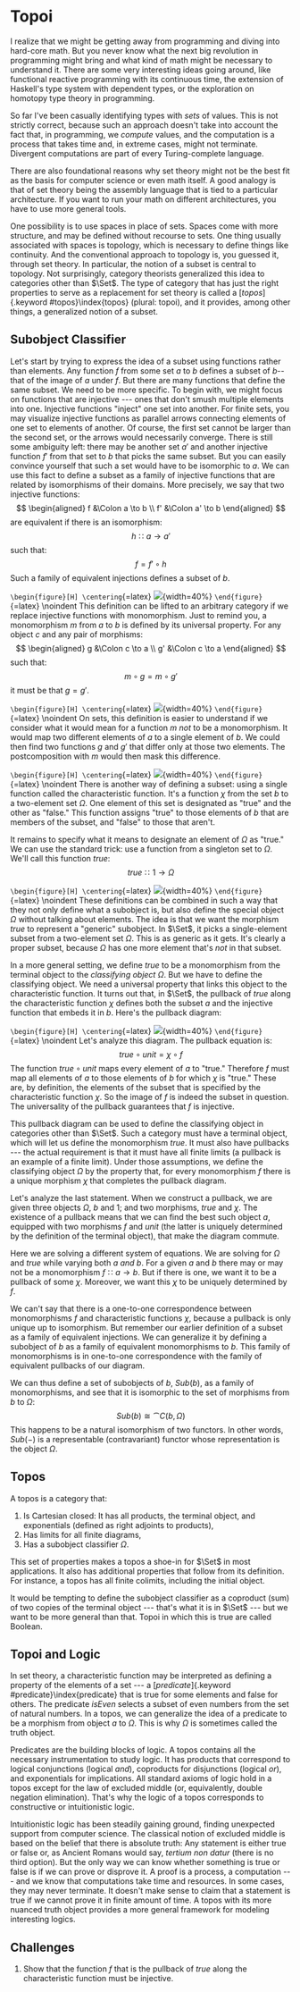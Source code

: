 # Topoi

I realize that we might be getting away from programming and diving into hard-core math. But you never know what the next big revolution in programming might bring and what kind of math might be necessary to understand it. There are some very interesting ideas going around, like functional reactive programming with its continuous time, the extension of Haskell's type system with dependent types, or the exploration on homotopy type theory in programming.

So far I've been casually identifying types with *sets* of values. This is not strictly correct, because such an approach doesn't take into account the fact that, in programming, we *compute* values, and the computation is a process that takes time and, in extreme cases, might not terminate. Divergent computations are part of every Turing-complete language.

There are also foundational reasons why set theory might not be the best fit as the basis for computer science or even math itself. A good analogy is that of set theory being the assembly language that is tied to a particular architecture. If you want to run your math on different architectures, you have to use more general tools.

One possibility is to use spaces in place of sets. Spaces come with more structure, and may be defined without recourse to sets. One thing usually associated with spaces is topology, which is necessary to define things like continuity. And the conventional approach to topology is, you guessed it, through set theory. In particular, the notion of a subset is central to topology. Not surprisingly, category theorists generalized this idea to categories other than $\Set$. The type of category that has just the right properties to serve as a replacement for set theory is called a [*topos*]{.keyword #topos}\index{topos} (plural: topoi), and it provides, among other things, a generalized notion of a subset.

## Subobject Classifier

Let's start by trying to express the idea of a subset using functions rather than elements. Any function $f$ from some set $a$ to $b$ defines a subset of $b$--that of the image of $a$ under $f$. But there are many functions that define the same subset. We need to be more specific. To begin with, we might focus on functions that are injective --- ones that don't smush multiple elements into one. Injective functions "inject" one set into another. For finite sets, you may visualize injective functions as parallel arrows connecting elements of one set to elements of another. Of course, the first set cannot be larger than the second set, or the arrows would necessarily converge. There is still some ambiguity left: there may be another set $a'$ and another injective function $f'$ from that set to $b$ that picks the same subset. But you can easily convince yourself that such a set would have to be isomorphic to $a$. We can use this fact to define a subset as a family of injective functions that are related by isomorphisms of their domains. More precisely, we say that two injective functions:
$$
\begin{aligned}
f &\Colon a \to b \\
f' &\Colon a' \to b
\end{aligned}
$$
are equivalent if there is an isomorphism:
$$h \Colon a \to a'$$
such that:
$$f = f' \circ h$$
Such a family of equivalent injections defines a subset of $b$.

`\begin{figure}[H] \centering`{=latex}
![](images/subsetinjection.jpg){width=40%}
`\end{figure}`{=latex}
\noindent
This definition can be lifted to an arbitrary category if we replace injective functions with monomorphism. Just to remind you, a monomorphism $m$ from $a$ to $b$ is defined by its universal property. For any object $c$ and any pair of morphisms:
$$
\begin{aligned}
g &\Colon c \to a \\
g' &\Colon c \to a
\end{aligned}
$$
such that:
$$m \circ g = m \circ g'$$
it must be that $g = g'$.

`\begin{figure}[H] \centering`{=latex}
![](images/monomorphism.jpg){width=40%}
`\end{figure}`{=latex}
\noindent
On sets, this definition is easier to understand if we consider what it would mean for a function $m$ *not* to be a monomorphism. It would map two different elements of $a$ to a single element of $b$. We could then find two functions $g$ and $g'$ that differ only at those two elements. The postcomposition with $m$ would then mask this difference.

`\begin{figure}[H] \centering`{=latex}
![](images/notmono.jpg){width=40%}
`\end{figure}`{=latex}
\noindent
There is another way of defining a subset:  using a single function called the characteristic function. It's a function $\chi$ from the set $b$ to a two-element set $\Omega$. One element of this set is designated as "true" and the other as "false." This function assigns "true" to those elements of $b$ that are members of the subset, and "false" to those that aren't.

It remains to specify what it means to designate an element of $\Omega$ as "true." We can use the standard trick:  use a function from a singleton set to $\Omega$. We'll call this function $\mathit{true}$:
$$\mathit{true} \Colon 1 \to \Omega$$

`\begin{figure}[H] \centering`{=latex}
![](images/true.jpg){width=40%}
`\end{figure}`{=latex}
\noindent
These definitions can be combined in such a way that they not only define what a subobject is, but also define the special object $\Omega$ without talking about elements. The idea is that we want the morphism $\mathit{true}$ to represent a "generic" subobject. In $\Set$, it picks a single-element subset from a two-element set $\Omega$. This is as generic as it gets. It's clearly a proper subset, because $\Omega$ has one more element that's *not* in that subset.

In a more general setting, we define $\mathit{true}$ to be a monomorphism from the terminal object to the *classifying object* $\Omega$. But we have to define the classifying object. We need a universal property that links this object to the characteristic function. It turns out that, in $\Set$, the pullback of $\mathit{true}$ along the characteristic function $\chi$ defines both the subset $a$ and the injective function that embeds it in $b$. Here's the pullback diagram:

`\begin{figure}[H] \centering`{=latex}
![](images/pullback.jpg){width=40%}
`\end{figure}`{=latex}
\noindent
Let's analyze this diagram. The pullback equation is:
$$\mathit{true} \circ \mathit{unit} = \chi \circ f$$
The function $\mathit{true} \circ \mathit{unit}$ maps every element of $a$ to "true." Therefore $f$ must map all elements of $a$ to those elements of $b$ for which $\chi$ is "true." These are, by definition, the elements of the subset that is specified by the characteristic function $\chi$. So the image of $f$ is indeed the subset in question. The universality of the pullback guarantees that $f$ is injective.

This pullback diagram can be used to define the classifying object in categories other than $\Set$. Such a category must have a terminal object, which will let us define the monomorphism $\mathit{true}$. It must also have pullbacks --- the actual requirement is that it must have all finite limits (a pullback is an example of a finite limit). Under those assumptions, we define the classifying object $\Omega$ by the property that, for every monomorphism $f$ there is a unique morphism $\chi$ that completes the pullback diagram.

Let's analyze the last statement. When we construct a pullback, we are given three objects $\Omega$, $b$ and $1$; and two morphisms, $\mathit{true}$ and $\chi$. The existence of a pullback means that we can find the best such object $a$, equipped with two morphisms $f$ and $\mathit{unit}$ (the latter is uniquely determined by the definition of the terminal object), that make the diagram commute.

Here we are solving a different system of equations. We are solving for $\Omega$ and $\mathit{true}$ while varying both $a$ *and* $b$. For a given $a$ and $b$ there may or may not be a monomorphism $f \Colon a \to b$. But if there is one, we want it to be a pullback of some $\chi$. Moreover, we want this $\chi$ to be uniquely determined by $f$.

We can't say that there is a one-to-one correspondence between monomorphisms $f$ and characteristic functions $\chi$, because a pullback is only unique up to isomorphism. But remember our earlier definition of a subset as a family of equivalent injections. We can generalize it by defining a subobject of $b$ as a family of equivalent monomorphisms to $b$. This family of monomorphisms is in one-to-one correspondence with the family of equivalent pullbacks of our diagram.

We can thus define a set of subobjects of $b$, $\mathit{Sub}(b)$, as a family of monomorphisms, and see that it is isomorphic to the set of morphisms from $b$ to $\Omega$:
$$\mathit{Sub}(b) \cong \cat{C}(b, \Omega)$$
This happens to be a natural isomorphism of two functors. In other words, $\mathit{Sub}(-)$ is a representable (contravariant) functor whose representation is the object $\Omega$.

## Topos

A topos is a category that:

1. Is Cartesian closed: It has all products, the terminal object, and exponentials (defined as right adjoints to products),
2. Has limits for all finite diagrams,
3. Has a subobject classifier $\Omega$.

This set of properties makes a topos a shoe-in for $\Set$ in most applications. It also has additional properties that follow from its definition. For instance, a topos has all finite colimits, including the initial object.

It would be tempting to define the subobject classifier as a coproduct (sum) of two copies of the terminal object --- that's what it is in $\Set$ --- but we want to be more general than that. Topoi in which this is true are called Boolean.

## Topoi and Logic

In set theory, a characteristic function may be interpreted as defining a property of the elements of a set --- a [*predicate*]{.keyword #predicate}\index{predicate} that is true for some elements and false for others. The predicate $\mathit{isEven}$ selects a subset of even numbers from the set of natural numbers. In a topos, we can generalize the idea of a predicate to be a morphism from object $a$ to $\Omega$. This is why $\Omega$ is sometimes called the truth object.

Predicates are the building blocks of logic. A topos contains all the necessary instrumentation to study logic. It has products that correspond to logical conjunctions (logical *and*), coproducts for disjunctions (logical *or*), and exponentials for implications. All standard axioms of logic hold in a topos except for the law of excluded middle (or, equivalently, double negation elimination). That's why the logic of a topos corresponds to constructive or intuitionistic logic.

Intuitionistic logic has been steadily gaining ground, finding unexpected support from computer science. The classical notion of excluded middle is based on the belief that there is absolute truth:  Any statement is either true or false or, as Ancient Romans would say, *tertium non datur* (there is no third option). But the only way we can know whether something is true or false is if we can prove or disprove it. A proof is a process, a computation --- and we know that computations take time and resources. In some cases, they may never terminate. It doesn't make sense to claim that a statement is true if we cannot prove it in finite amount of time. A topos with its more nuanced truth object provides a more general framework for modeling interesting logics.

## Challenges

1. Show that the function $f$ that is the pullback of $\mathit{true}$ along the characteristic function must be injective.
